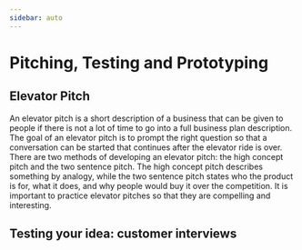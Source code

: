 ```yaml
--- 
sidebar: auto
--- 
```

# Pitching, Testing and Prototyping

## Elevator Pitch

An elevator pitch is a short description of a business that can be given to people if there is not a lot of time to go into a full business plan description. The goal of an elevator pitch is to prompt the right question so that a conversation can be started that continues after the elevator ride is over. There are two methods of developing an elevator pitch: the high concept pitch and the two sentence pitch. The high concept pitch describes something by analogy, while the two sentence pitch states who the product is for, what it does, and why people would buy it over the competition. It is important to practice elevator pitches so that they are compelling and interesting.

## Testing your idea: customer interviews

